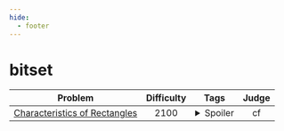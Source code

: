 ```yaml
--- 
hide:
  - footer
---
```

# bitset

| Problem | Difficulty | Tags | Judge | 
| :-----: | :----: | :----: | :----: | 
|[Characteristics of Rectangles](https://codeforces.com/problemset/problem/333/D)|2100|<details> <summary>Spoiler</summary> <ul><li>binary_search</li> <li>bitset</li></ul> </details>|cf|
